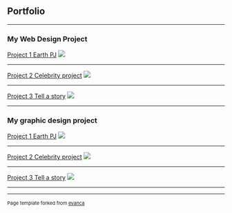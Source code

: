 ## Portfolio

---

### My Web Design Project

[Project 1 Earth PJ](/sample_page)
<img src="[https://trinket.io/html/421b7ace9c?runMode=autorun)](https://github.com/amatabravo/alexanderbravoportfolio/blob/master/images/pixlr.jpg?raw=true)"/>

---
[Project 2 Celebrity project](/pdf/sample_presentation.pdf)
<img src="(https://trinket.io/html/7bc9715147?runMode=autorun)"/>

---
[Project 3 Tell a story](http://example.com/)
<img src="(https://trinket.io/html/0158dd8a31?runMode=autorun)"/>

---

### My graphic design project 

[Project 1 Earth PJ](/sample_page)
<img src="[images/dummy_thumbnail.jpg?raw=true](https://trinket.io/html/421b7ace9c?runMode=autorun)"/>

---
[Project 2 Celebrity project](/pdf/sample_presentation.pdf)
<img src="[images/dummy_thumbnail.jpg?raw=true](https://trinket.io/html/7bc9715147?runMode=autorun)"/>

---
[Project 3 Tell a story](http://example.com/)
<img src="[images/dummy_thumbnail.jpg?raw=true](https://trinket.io/html/0158dd8a31?runMode=autorun)"/>

---






---
<p style="font-size:11px">Page template forked from <a href="https://github.com/evanca/quick-portfolio">evanca</a></p>
<!-- Remove above link if you don't want to attibute -->
